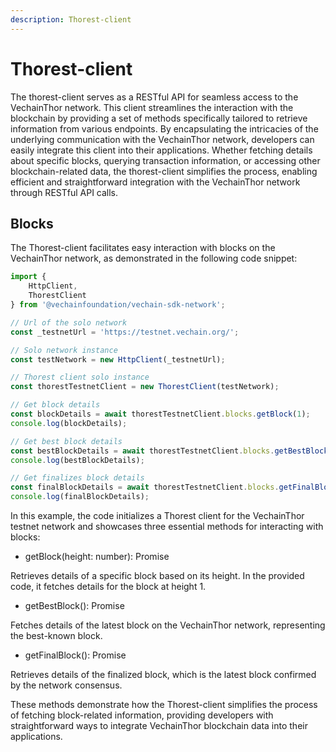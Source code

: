 ```yaml
---
description: Thorest-client
---
```


# Thorest-client

The thorest-client serves as a RESTful API for seamless access to the VechainThor network. This client streamlines the interaction with the blockchain by providing a set of methods specifically tailored to retrieve information from various endpoints. By encapsulating the intricacies of the underlying communication with the VechainThor network, developers can easily integrate this client into their applications. Whether fetching details about specific blocks, querying transaction information, or accessing other blockchain-related data, the thorest-client simplifies the process, enabling efficient and straightforward integration with the VechainThor network through RESTful API calls.

## Blocks

The Thorest-client facilitates easy interaction with blocks on the VechainThor network, as demonstrated in the following code snippet:

```typescript { name=blocks, category=example }
import {
    HttpClient,
    ThorestClient
} from '@vechainfoundation/vechain-sdk-network';

// Url of the solo network
const _testnetUrl = 'https://testnet.vechain.org/';

// Solo network instance
const testNetwork = new HttpClient(_testnetUrl);

// Thorest client solo instance
const thorestTestnetClient = new ThorestClient(testNetwork);

// Get block details
const blockDetails = await thorestTestnetClient.blocks.getBlock(1);
console.log(blockDetails);

// Get best block details
const bestBlockDetails = await thorestTestnetClient.blocks.getBestBlock();
console.log(bestBlockDetails);

// Get finalizes block details
const finalBlockDetails = await thorestTestnetClient.blocks.getFinalBlock();
console.log(finalBlockDetails);

```

In this example, the code initializes a Thorest client for the VechainThor testnet network and showcases three essential methods for interacting with blocks:

 - getBlock(height: number): Promise<Block>

Retrieves details of a specific block based on its height. In the provided code, it fetches details for the block at height 1.

 - getBestBlock(): Promise<Block>

Fetches details of the latest block on the VechainThor network, representing the best-known block.

 - getFinalBlock(): Promise<Block>

Retrieves details of the finalized block, which is the latest block confirmed by the network consensus.

These methods demonstrate how the Thorest-client simplifies the process of fetching block-related information, providing developers with straightforward ways to integrate VechainThor blockchain data into their applications.
